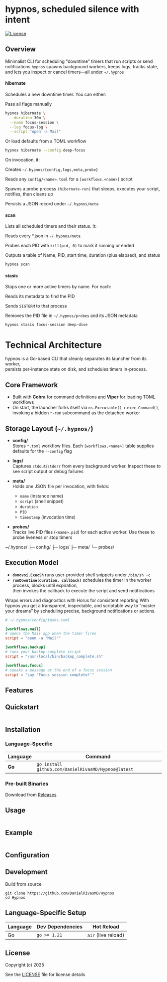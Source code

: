 # hypnos, scheduled silence with intent

[![License](https://img.shields.io/badge/license-GPLv3-blue.svg)](LICENSE)

## Overview
Minimalist CLI for scheduling "downtime" timers that run scripts or send notifications
`hypnos` spawns background workers, keeps logs, tracks state, and lets you inspect or cancel timers—all under `~/.hypnos`


#### hibernate
Schedules a new downtime timer. You can either:

Pass all flags manually

```bash
hypnos hibernate \
  --duration 30m \
  --name focus-session \
  --log focus-log \
  --script "open -a Mail"
```
Or load defaults from a TOML workflow

```bash
hypnos hibernate --config deep-focus
```
On invocation, it:

Creates `~/.hypnos/{config,logs,meta,probe}`

Reads any `config/<name>.toml` for a `[workflows.<name>]` script

Spawns a probe process `(hibernate-run)` that sleeps, executes your script, notifies, then cleans up

Persists a JSON record under `~/.hypnos/meta`

#### scan
Lists all scheduled timers and their status. It:

Reads every *.json in `~/.hypnos/meta`

Probes each PID with `kill(pid, 0)` to mark it running or ended

Outputs a table of Name, PID, start time, duration (plus elapsed), and status

```bash
hypnos scan
```

#### stasis
Stops one or more active timers by name. For each:

Reads its metadata to find the PID

Sends `SIGTERM` to that process

Removes the PID file in `~/.hypnos/probes` and its JSON metadata

```bash
hypnos stasis focus-session deep-dive
```



# Technical Architecture

hypnos is a Go-based CLI that cleanly separates its launcher from its worker,  
persists per-instance state on disk, and schedules timers in-process.

## Core Framework

- Built with **Cobra** for command definitions and **Viper** for loading TOML workflows  
- On start, the launcher forks itself via `os.Executable()` + `exec.Command()`,  
  invoking a hidden `*-run` subcommand as the detached worker  

## Storage Layout (`~/.hypnos/`)

- **config/**  
  Stores `*.toml` workflow files. Each `[workflows.<name>]` table supplies defaults for the `--config` flag  

- **logs/**  
  Captures `stdout`/`stderr` from every background worker. Inspect these to see script output or debug failures  

- **meta/**  
  Holds one JSON file per invocation, with fields:  
  - `name` (instance name)  
  - `script` (shell snippet)  
  - `duration`  
  - `PID`  
  - `timestamp` (invocation time)  

- **probes/**  
  Tracks live PID files (`<name>.pid`) for each active worker. Use these to probe liveness or stop timers  

~/.hypnos/
├─ config/
├─ logs/
├─ meta/
└─ probes/

## Execution Model

- **`domovoi.ExecSh`** runs user-provided shell snippets under `/bin/sh -c`  
- **`runDowntime(duration, callback)`** schedules the timer in the worker process, blocks until expiration,  
  then invokes the callback to execute the script and send notifications  

Wraps errors and diagnostics with Horus for consistent reporting
With hypnos you get a transparent, inspectable, and scriptable way to “master your dreams” by scheduling precise, background notifications or actions.


```toml
# ~/.hypnos/config/tasks.toml

[workflows.mail]
# opens the Mail app when the timer fires
script = "open -a 'Mail'"

[workflows.backup]
# runs your backup-complete script
script = "/usr/local/bin/backup_complete.sh"

[workflows.focus]
# speaks a message at the end of a focus session
script = "say 'Focus session complete!'"
```


## Features

## Quickstart
```
```

## Installation

### **Language-Specific**
| Language   | Command                                                                 |
|------------|-------------------------------------------------------------------------|
| **Go**     | `go install github.com/DanielRivasMD/Hypnos@latest`                  |

### **Pre-built Binaries**
Download from [Releases](https://github.com/DanielRivasMD/Hypnos/releases).

## Usage

```
```

## Example
```
```

## Configuration

## Development

Build from source
```
git clone https://github.com/DanielRivasMD/Hypnos
cd Hypnos
```

## Language-Specific Setup

| Language | Dev Dependencies | Hot Reload           |
|----------|------------------|----------------------|
| Go       | `go >= 1.21`     | `air` (live reload)  |

## License
Copyright (c) 2025

See the [LICENSE](LICENSE) file for license details
